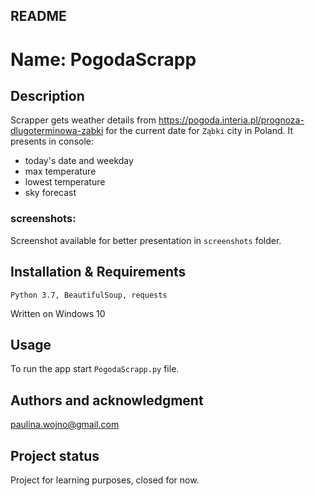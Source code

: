 ## README


# Name: PogodaScrapp


## Description
Scrapper gets weather details from https://pogoda.interia.pl/prognoza-dlugoterminowa-zabki 
for the current date for `Ząbki` city in Poland.
It presents in console:
- today's date and weekday
- max temperature
- lowest temperature
- sky forecast

### screenshots:
Screenshot available for better presentation in `screenshots` folder.


## Installation & Requirements
```
Python 3.7, BeautifulSoup, requests
```
Written on Windows 10


## Usage
To run the app start `PogodaScrapp.py` file.


## Authors and acknowledgment
paulina.wojno@gmail.com


## Project status
Project for learning purposes, closed for now.
